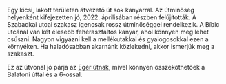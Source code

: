 Egy kicsi, lakott területen átvezető út sok kanyarral. Az útminőség helyenként kifejezetten jó, 2022. áprilisában részben felújították. A Szabadkai utcai szakasz igencsak rossz útminőséggel rendelkezik. A Bíbic utcánál van két élesebb fehéraszfaltos kanyar, ahol könnyen meg lehet csúszni. Nagyon vigyázni kell a mellékutakkal és gyalogosokkal ezen a környéken. Ha haladósabban akarnánk közlekedni, akkor ismerjük meg a szakaszt.

Ez az útvonal jó párja az [Egér útnak](#Egerut), mivel könnyen összeköthetőek a Balatoni úttal és a 6-ossal.
